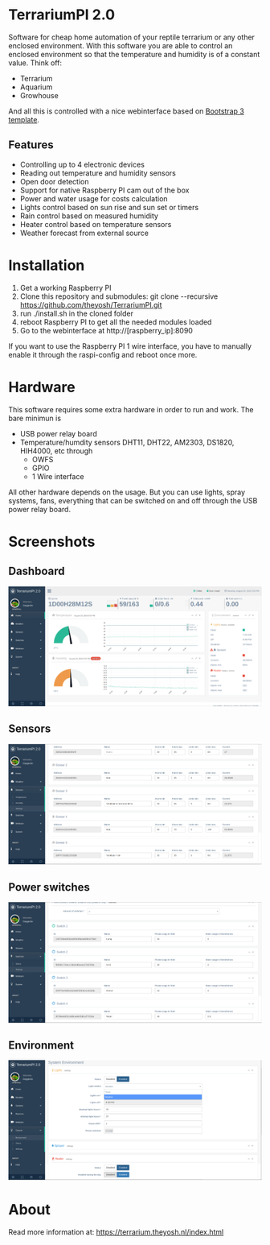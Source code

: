 # TerrariumPI 2.0
Software for cheap home automation of your reptile terrarium or any other enclosed environment. With this software you are able to control an enclosed environment so that the temperature and humidity is of a constant value. Think off:
- Terrarium
- Aquarium
- Growhouse

And all this is controlled with a nice webinterface based on [Bootstrap 3 template](https://github.com/puikinsh/gentelella/).
## Features
- Controlling up to 4 electronic devices
- Reading out temperature and humidity sensors
- Open door detection
- Support for native Raspberry PI cam out of the box
- Power and water usage for costs calculation
- Lights control based on sun rise and sun set or timers
- Rain control based on measured humidity
- Heater control based on temperature sensors
- Weather forecast from external source

# Installation
1. Get a working Raspberry PI
2. Clone this repository and submodules: git clone --recursive https://github.com/theyosh/TerrariumPI.git
3. run ./install.sh in the cloned folder
4. reboot Raspberry PI to get all the needed modules loaded
5. Go to the webinterface at http://[raspberry_ip]:8090

If you want to use the Raspberry PI 1 wire interface, you have to manually enable it through the raspi-config and reboot once more.

# Hardware
This software requires some extra hardware in order to run and work. The bare minimun is
- USB power relay board
- Temperature/humdity sensors DHT11, DHT22, AM2303, DS1820, HIH4000, etc through
  - OWFS
  - GPIO
  - 1 Wire interface

All other hardware depends on the usage. But you can use lights, spray systems, fans, everything that can be switched on and off through the USB power relay board.

# Screenshots
## Dashboard
![TerrariumPI 2.0 Dashboard Screenshot](screenshots/dashboard.png)
## Sensors
![TerrariumPI 2.0 Sensors Screenshot](screenshots/sensors.png)
## Power switches
![TerrariumPI 2.0 Power switches Screenshot](screenshots/power_switches.png)
## Environment
![TerrariumPI 2.0 Environment Screenshot](screenshots/environment.png)
# About
Read more information at: https://terrarium.theyosh.nl/index.html
